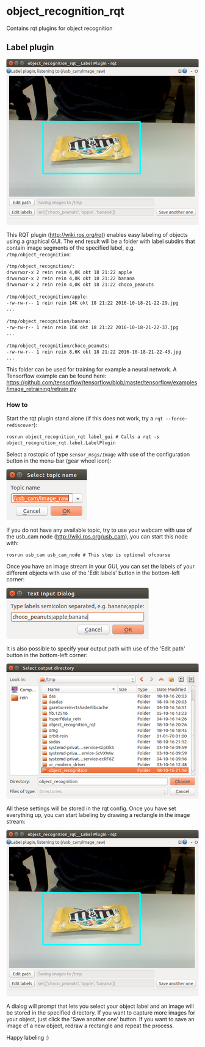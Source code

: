 # object_recognition_rqt

Contains rqt plugins for object recognition 

## Label plugin

![GUI Overview](doc/img/choco_peanuts.png)

This RQT plugin (http://wiki.ros.org/rqt) enables easy labeling of objects using a graphical GUI. The end result will be a folder with label subdirs that contain image segments of the specified label, e.g. `/tmp/object_recognition`:

    /tmp/object_recognition/:
    drwxrwxr-x 2 rein rein 4,0K okt 18 21:22 apple
    drwxrwxr-x 2 rein rein 4,0K okt 18 21:22 banana
    drwxrwxr-x 2 rein rein 4,0K okt 18 21:22 choco_peanuts

    /tmp/object_recognition/apple:
    -rw-rw-r-- 1 rein rein 14K okt 18 21:22 2016-10-18-21-22-29.jpg
    ...

    /tmp/object_recognition/banana:
    -rw-rw-r-- 1 rein rein 16K okt 18 21:22 2016-10-18-21-22-37.jpg
    ...

    /tmp/object_recognition/choco_peanuts:
    -rw-rw-r-- 1 rein rein 8,6K okt 18 21:22 2016-10-18-21-22-43.jpg
    ...
    
This folder can be used for training for example a neural network. A Tensorflow example can be found here: https://github.com/tensorflow/tensorflow/blob/master/tensorflow/examples/image_retraining/retrain.py

### How to 

Start the rqt plugin stand alone (if this does not work, try a `rqt --force-rediscover`):

    rosrun object_recognition_rqt label_gui # Calls a rqt -s object_recognition_rqt.label.LabelPlugin
    
Select a rostopic of type `sensor_msgs/Image` with use of the configuration button in the menu-bar (gear wheel icon):

![Select ROS topic](doc/img/select_topic.png)

If you do not have any available topic, try to use your webcam with use of the usb_cam node (http://wiki.ros.org/usb_cam), you can start this node with:

    rosrun usb_cam usb_cam_node # This step is optional ofcourse
    
Once you have an image stream in your GUI, you can set the labels of your different objects with use of the 'Edit labels' button in the bottom-left corner:

![Edit labels](doc/img/labels.png)

It is also possible to specify your output path with use of the 'Edit path' button in the bottom-left corner:

![Edit path](doc/img/select_path.png)

All these settings will be stored in the rqt config. Once you have set everything up, you can start labeling by drawing a rectangle in the image stream:

![GUI Overview](doc/img/choco_peanuts.png)

A dialog will prompt that lets you select your object label and an image will be stored in the specified directory. If you want to capture more images for your object, just click the 'Save another one' button. If you want to save an image of a new object, redraw a rectangle and repeat the process.

Happy labeling :)


    

